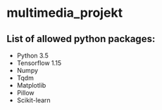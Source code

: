 # multimedia_projekt

## List of allowed python packages:
  * Python 3.5
  * Tensorflow 1.15
  * Numpy
  * Tqdm
  * Matplotlib
  * Pillow
  * Scikit-learn
